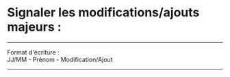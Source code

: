 # Signaler les modifications/ajouts majeurs :
- - - - - - - - - - - - - - - - - - - -  
Format d'écriture :   
JJ/MM - Prénom - Modification/Ajout  
- - - - - - - - - - - - - - - - - - - -  
